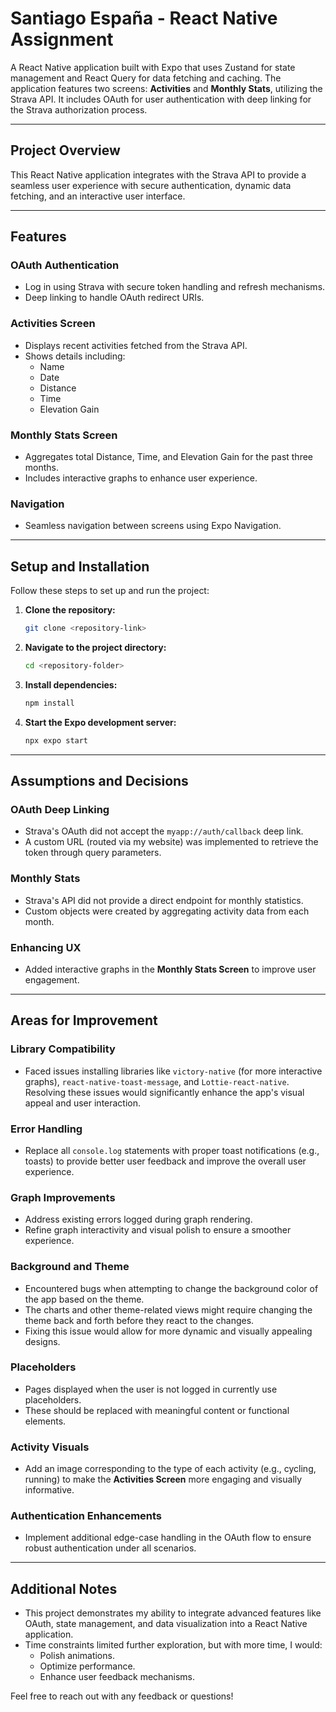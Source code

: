 # Santiago España - React Native Assignment  

A React Native application built with Expo that uses Zustand for state management and React Query for data fetching and caching. The application features two screens: **Activities** and **Monthly Stats**, utilizing the Strava API. It includes OAuth for user authentication with deep linking for the Strava authorization process.  

---

## Project Overview  

This React Native application integrates with the Strava API to provide a seamless user experience with secure authentication, dynamic data fetching, and an interactive user interface.  

---

## Features  

### OAuth Authentication  
- Log in using Strava with secure token handling and refresh mechanisms.  
- Deep linking to handle OAuth redirect URIs.  

### Activities Screen  
- Displays recent activities fetched from the Strava API.  
- Shows details including:  
  - Name  
  - Date  
  - Distance  
  - Time  
  - Elevation Gain  

### Monthly Stats Screen  
- Aggregates total Distance, Time, and Elevation Gain for the past three months.  
- Includes interactive graphs to enhance user experience.  

### Navigation  
- Seamless navigation between screens using Expo Navigation.  

---

## Setup and Installation  

Follow these steps to set up and run the project:  

1. **Clone the repository:**  
   ```bash  
   git clone <repository-link>  

2. **Navigate to the project directory:**  
   ```bash  
   cd <repository-folder>

3. **Install dependencies:**  
   ```bash  
   npm install

4. **Start the Expo development server:**  
   ```bash  
   npx expo start

---

## Assumptions and Decisions  

### OAuth Deep Linking  
- Strava's OAuth did not accept the `myapp://auth/callback` deep link.  
- A custom URL (routed via my website) was implemented to retrieve the token through query parameters.  

### Monthly Stats  
- Strava's API did not provide a direct endpoint for monthly statistics.  
- Custom objects were created by aggregating activity data from each month.  

### Enhancing UX  
- Added interactive graphs in the **Monthly Stats Screen** to improve user engagement.  

---

## Areas for Improvement  

### Library Compatibility  
- Faced issues installing libraries like `victory-native` (for more interactive graphs), `react-native-toast-message`, and `Lottie-react-native`. Resolving these issues would significantly enhance the app's visual appeal and user interaction.  

### Error Handling  
- Replace all `console.log` statements with proper toast notifications (e.g., toasts) to provide better user feedback and improve the overall user experience.  

### Graph Improvements  
- Address existing errors logged during graph rendering.  
- Refine graph interactivity and visual polish to ensure a smoother experience.  

### Background and Theme  
- Encountered bugs when attempting to change the background color of the app based on the theme.  
- The charts and other theme-related views might require changing the theme back and forth before they react to the changes.
- Fixing this issue would allow for more dynamic and visually appealing designs.  

### Placeholders  
- Pages displayed when the user is not logged in currently use placeholders.  
- These should be replaced with meaningful content or functional elements.  

### Activity Visuals  
- Add an image corresponding to the type of each activity (e.g., cycling, running) to make the **Activities Screen** more engaging and visually informative.  

### Authentication Enhancements  
- Implement additional edge-case handling in the OAuth flow to ensure robust authentication under all scenarios.  

---

## Additional Notes  

- This project demonstrates my ability to integrate advanced features like OAuth, state management, and data visualization into a React Native application.  
- Time constraints limited further exploration, but with more time, I would:  
  - Polish animations.  
  - Optimize performance.  
  - Enhance user feedback mechanisms.  

Feel free to reach out with any feedback or questions! 
